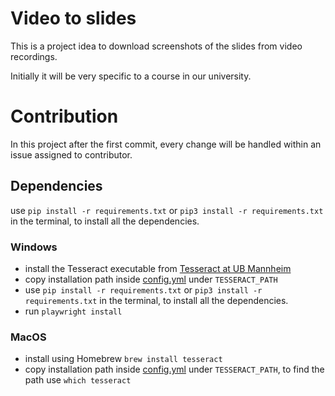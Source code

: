 # Video to slides

This is a project idea to download screenshots of the slides from video recordings.

Initially it will be very specific to a course in our university.

# Contribution

In this project after the first commit, every change will be handled within an issue assigned to contributor.


## Dependencies

use  ``` pip install -r requirements.txt ``` or  ``` pip3 install -r requirements.txt ``` in the terminal, to install all the dependencies.

### Windows

-   install the Tesseract executable from [Tesseract at UB Mannheim](https://github.com/UB-Mannheim/tesseract/wiki)
-   copy installation path inside [config.yml](./config/config.yml) under `TESSERACT_PATH`
-   use `pip install -r requirements.txt` or `pip3 install -r requirements.txt` in the terminal, to install all the dependencies.
-   run `playwright install`


### MacOS
- install using Homebrew ```brew install tesseract```
- copy installation path inside [config.yml](./config/config.yml) under `TESSERACT_PATH`, to find the path use ```which tesseract```
